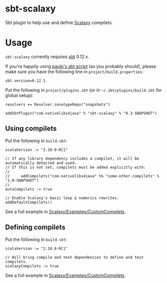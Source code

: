 # sbt-scalaxy

Sbt plugin to help use and define [Scalaxy](http://github.com/ochafik/Scalaxy) compilets.

# Usage

`sbt-scalaxy` currently requires [sbt](http://www.scala-sbt.org/) 0.12.x. 

If you're happily using [paulp's sbt script](https://github.com/paulp/sbt-extras) (as you probably should), please make sure you have the following line in `project/build.properties`:

    sbt.version=0.12.1

Put the following in `project/plugins.sbt` (or in `~/.sbt/plugins/build.sbt` for global setup):

    resolvers += Resolver.sonatypeRepo("snapshots")
    
    addSbtPlugin("com.nativelibs4java" % "sbt-scalaxy" % "0.3-SNAPSHOT")

## Using compilets

Put the following in `build.sbt`:

	scalaVersion := "2.10.0-RC1"

	// If any library dependency includes a compilet, it will be automatically detected and used.
	// If this is not set, compilets must be added explicitly with:
	//
	//     addCompilets("com.nativelibs4java" %% "some-other-compilets" % "1.0-SNAPSHOT")
	//
	autoCompilets := true
	
	// Enable Scalaxy's basic loop & numerics rewrites.
	addDefaultCompilets()
	
See a full example in [Scalaxy/Examples/CustomCompilets](https://github.com/ochafik/Scalaxy/tree/master/Examples/UsageWithSbtPlugin).
	
## Defining compilets

Put the following in `build.sbt`:

	scalaVersion := "2.10.0-RC1"

	// Will bring compile and test dependencies to define and test compilets.
	scalaxyCompilets := true
	
See a full example in [Scalaxy/Examples/CustomCompilets](https://github.com/ochafik/Scalaxy/tree/master/Examples/CustomCompilets).

